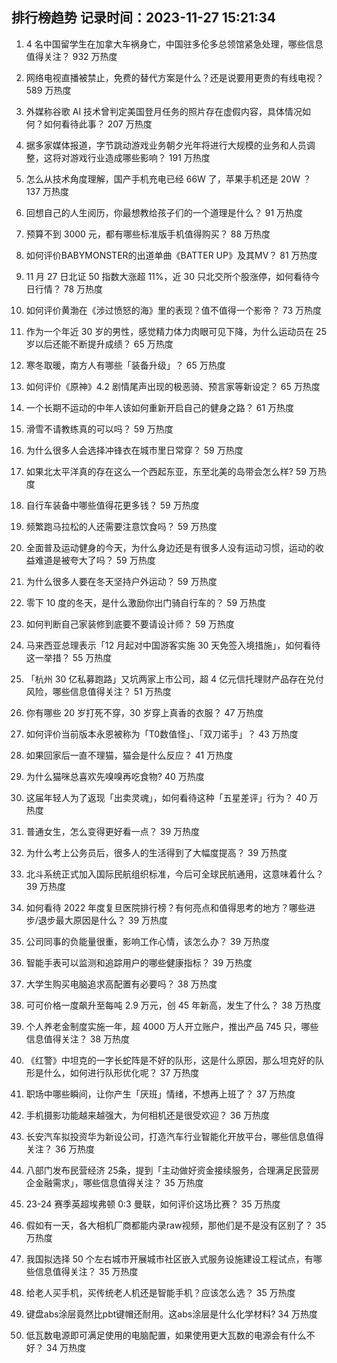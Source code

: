 
## 排行榜趋势 记录时间：2023-11-27 15:21:34
  
  1. 4 名中国留学生在加拿大车祸身亡，中国驻多伦多总领馆紧急处理，哪些信息值得关注？ 932 万热度
    
  2. 网络电视直播被禁止，免费的替代方案是什么？还是说要用更贵的有线电视？ 589 万热度
    
  3. 外媒称谷歌 AI 技术曾判定美国登月任务的照片存在虚假内容，具体情况如何？如何看待此事？ 207 万热度
    
  4. 据多家媒体报道，字节跳动游戏业务朝夕光年将进行大规模的业务和人员调整，这将对游戏行业造成哪些影响？ 191 万热度
    
  5. 怎么从技术角度理解，国产手机充电已经 66W 了，苹果手机还是 20W ？ 137 万热度
    
  6. 回想自己的人生阅历，你最想教给孩子们的一个道理是什么？ 91 万热度
    
  7. 预算不到 3000 元，都有哪些标准版手机值得购买？ 88 万热度
    
  8. 如何评价BABYMONSTER的出道单曲《BATTER UP》及其MV？ 81 万热度
    
  9. 11 月 27 日北证 50 指数大涨超 11%，近 30 只北交所个股涨停，如何看待今日行情？ 78 万热度
    
  10. 如何评价黄渤在《涉过愤怒的海》里的表现？值不值得一个影帝？ 73 万热度
    
  11. 作为一个年近 30 岁的男性，感觉精力体力肉眼可见下降，为什么运动员在 25 岁以后还能不断提升成绩？ 65 万热度
    
  12. 寒冬取暖，南方人有哪些「装备升级」？ 65 万热度
    
  13. 如何评价《原神》4.2 剧情尾声出现的极恶骑、预言家等新设定？ 65 万热度
    
  14. 一个长期不运动的中年人该如何重新开启自己的健身之路？ 61 万热度
    
  15. 滑雪不请教练真的可以吗？ 59 万热度
    
  16. 为什么很多人会选择冲锋衣在城市里日常穿？ 59 万热度
    
  17. 如果北太平洋真的存在这么一个西起东亚，东至北美的岛带会怎么样? 59 万热度
    
  18. 自行车装备中哪些值得花更多钱？ 59 万热度
    
  19. 频繁跑马拉松的人还需要注意饮食吗？ 59 万热度
    
  20. 全面普及运动健身的今天，为什么身边还是有很多人没有运动习惯，运动的收益难道是被夸大了吗？ 59 万热度
    
  21. 为什么很多人要在冬天坚持户外运动？ 59 万热度
    
  22. 零下 10 度的冬天，是什么激励你出门骑自行车的？ 59 万热度
    
  23. 如何判断自己家装修到底要不要请设计师？ 59 万热度
    
  24. 马来西亚总理表示「12 月起对中国游客实施 30 天免签入境措施」，如何看待这一举措？ 55 万热度
    
  25. 「杭州 30 亿私募跑路」又坑两家上市公司，超 4 亿元信托理财产品存在兑付风险，哪些信息值得关注？ 51 万热度
    
  26. 你有哪些 20 岁打死不穿，30 岁穿上真香的衣服？ 47 万热度
    
  27. 如何评价当前版本永恩被称为「T0数值怪」、「双刀诺手」？ 43 万热度
    
  28. 如果回家后一直不理猫，猫会是什么反应？ 41 万热度
    
  29. 为什么猫咪总喜欢先嗅嗅再吃食物? 40 万热度
    
  30. 这届年轻人为了返现「出卖灵魂」，如何看待这种「五星差评」行为？ 40 万热度
    
  31. 普通女生，怎么变得更好看一点？ 39 万热度
    
  32. 为什么考上公务员后，很多人的生活得到了大幅度提高？ 39 万热度
    
  33. 北斗系统正式加入国际民航组织标准，今后可全球民航通用，这意味着什么？ 39 万热度
    
  34. 如何看待 2022 年度复旦医院排行榜？有何亮点和值得思考的地方？哪些进步/退步最大原因是什么？ 39 万热度
    
  35. 公司同事的负能量很重，影响工作心情，该怎么办？ 39 万热度
    
  36. 智能手表可以监测和追踪用户的哪些健康指标？ 39 万热度
    
  37. 大学生购买电脑追求高配置有必要吗？ 38 万热度
    
  38. 可可价格一度飙升至每吨 2.9 万元，创 45 年新高，发生了什么？ 38 万热度
    
  39. 个人养老金制度实施一年，超 4000 万人开立账户，推出产品 745 只，哪些信息值得关注？ 38 万热度
    
  40. 《红警》中坦克的一字长蛇阵是不好的队形，这是什么原因，那么坦克好的队形是什么，如何进行队形优化呢？ 37 万热度
    
  41. 职场中哪些瞬间，让你产生「厌班」情绪，不想再上班了？ 37 万热度
    
  42. 手机摄影功能越来越强大，为何相机还是很受欢迎？ 36 万热度
    
  43. 长安汽车拟投资华为新设公司，打造汽车行业智能化开放平台，哪些信息值得关注？ 36 万热度
    
  44. 八部门发布民营经济 25条，提到「主动做好资金接续服务，合理满足民营房企金融需求」，哪些信息值得关注？ 35 万热度
    
  45. 23-24 赛季英超埃弗顿 0:3 曼联，如何评价这场比赛？ 35 万热度
    
  46. 假如有一天，各大相机厂商都能内录raw视频，那他们是不是没有区别了？ 35 万热度
    
  47. 我国拟选择 50 个左右城市开展城市社区嵌入式服务设施建设工程试点，有哪些信息值得关注？ 35 万热度
    
  48. 给老人买手机，买传统老人机还是智能手机？应该怎么选？ 35 万热度
    
  49. 键盘abs涂层竟然比pbt键帽还耐用。这abs涂层是什么化学材料? 34 万热度
    
  50. 低瓦数电源即可满足使用的电脑配置，如果使用更大瓦数的电源会有什么不好？ 34 万热度
    
